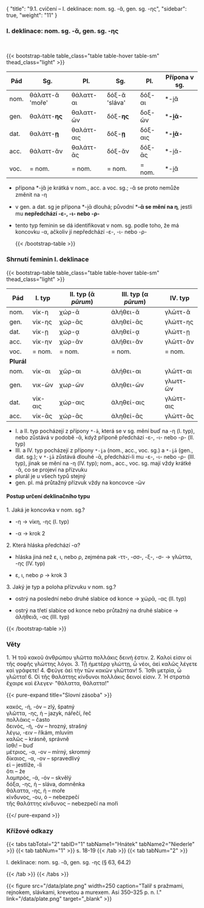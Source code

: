 {
"title": "9.1. cvičení – I. deklinace: nom. sg. -ᾰ, gen. sg. -ης",
    "sidebar": true,
    "weight": "11"
}

### I. deklinace: nom. sg. -ᾰ, gen. sg. -ης

</br>

{{< bootstrap-table table_class="table table-hover table-sm" thead_class="light" >}}

| Pád  | Sg.             | Pl.        | Sg.           | Pl.     | Přípona v sg. |
| ---- | --------------- | ---------- | ------------- | ------- | ------------- |
| nom. | θάλαττ-ᾰ 'moře' | θάλαττ-αι  | δόξ-ᾰ 'sláva' | δόξ-αι  | *-i̯ᾰ         |
| gen. | θαλάττ-**ης**   | θαλαττ-ῶν  | δόξ-**ης**    | δοξ-ῶν  | ***-i̯ᾱ-**    |
| dat. | θαλάττ-**ῃ**    | θαλάττ-αις | δόξ-**ῃ**     | δόξ-αις | ***-i̯ᾱ-**    |
| acc. | θάλαττ-ᾰν       | θαλάττ-ᾱς  | δόξ-ᾰν        | δόξ-ᾱς  | *-i̯ᾰ-        |
| voc. | = nom.          | = nom.     | = nom.        | = nom.  | *-i̯ᾰ         |

- přípona *-i̯ᾰ je krátká v nom., acc. a voc. sg.; -ᾰ se proto nemůže změnit na -η

- v gen. a dat. sg je přípona *-i̯ᾱ dlouhá; původní ***-ᾱ se mění na η**, jestli mu **nepředchází -ε-, -ι- nebo -ρ-** 

- tento typ feminin se dá identifikovat v nom. sg. podle toho, že má koncovku -α, ačkoliv jí nepředchází -ε-, -ι- nebo -ρ- 
  
  {{< /bootstrap-table >}}

### Shrnutí feminin I. deklinace

{{< bootstrap-table table_class="table table-hover table-sm" thead_class="light" >}}

| Pád        | I. typ  | II. typ (ᾱ *pūrum*) | III. typ (α *pūrum*) | IV. typ   |
| ---------- | ------- | ------------------- | -------------------- | --------- |
| nom.       | νίκ-η   | χώρ-ᾱ               | ἀλήθει-ᾰ             | γλῶττ-ᾰ   |
| gen.       | νίκ-ης  | χώρ-ᾱς              | ἀληθεί-ᾱς            | γλώττ-ης  |
| dat.       | νίκ-ῃ   | χώρ-ᾳ               | ἀληθεί-ᾳ             | γλώττ-ῃ   |
| acc.       | νίκ-ην  | χώρ-ᾱν              | ἀλήθει-ᾰν            | γλῶττ-ᾰν  |
| voc.       | = nom.  | = nom.              | = nom.               | = nom.    |
| **Plurál** |         |                     |                      |           |
| nom.       | νίκ-αι  | χῶρ-αι              | ἀλήθει-αι            | γλῶττ-αι  |
| gen.       | νικ-ῶν  | χωρ-ῶν              | ἀληθει-ῶν            | γλωττ-ῶν  |
| dat.       | νίκ-αις | χώρ-αις             | ἀληθεί-αις           | γλώττ-αις |
| acc.       | νίκ-ᾱς  | χώρ-ᾱς              | ἀληθεί-ᾱς            | γλώττ-ᾱς  |

- I. a II. typ pocházejí z přípony `*-ā`, která se v sg. mění buď na -η (I. typ), nebo zůstává v podobě -ᾱ, když příponě předchází -ε-, -ι- nebo -ρ- (II. typ)
- III. a IV. typ pocházejí z přípony `*-i̯a` (nom., acc., voc. sg.) a `*-i̯ā` (gen., dat. sg.); v `*-i̯ā` zůstává dlouhé -ᾱ, předchází-li mu -ε-, -ι- nebo -ρ- (III. typ), jinak se mění na -η (IV. typ); nom., acc., voc. sg. mají vždy krátké -ᾰ, co se projeví na přízvuku
- plurál je u všech typů stejný
- gen. pl. má průtažný přízvuk vždy na koncovce -ῶν

#### Postup určení deklinačního typu

1\. Jaká je koncovka v nom. sg.?

- -η → νίκη, -ης (I. typ) 

- -α → krok 2

2\. Která hláska předchází -α? 

- hláska jiná než ε, ι, nebo ρ, zejména pak -ττ-, -σσ-, -ξ-, -σ- → γλῶττα, -ης (IV. typ) 

- ε, ι, nebo ρ → krok 3

3\. Jaký je typ a poloha přízvuku v nom. sg.?

- ostrý na poslední nebo druhé slabice od konce → χώρᾱ, -ας (II. typ)

- ostrý na třetí slabice od konce nebo průtažný na druhé slabice → ἀλήθειᾰ, -ας (III. typ)

{{< /bootstrap-table >}}

### Věty

1\. Ἡ τοῦ κακοῦ ἀνθρώπου γλῶττα πολλάκις δεινή ἐστιν. 2. Καλοὶ εἰσιν οἱ τῆς σοφῆς γλώττης λόγοι. 3. Τῇ ἡμετέρᾳ γλώττῃ, ὦ νέοι, ἀεὶ καλῶς λέγετε καὶ γράφετε! 4. Φεῦγε ἀεὶ τὴν τῶν κακῶν γλῶτταν! 5. Ἴσθι μετρία, ὦ γλῶττα! 6. Οἱ τῆς θαλάττης κίνδυνοι πολλάκις δεινοί εἰσιν. 7. Ἡ στρατιὰ ἔχαιρε καὶ ἔλεγεν· "θάλαττα, θάλαττα!"

{{< pure-expand title="Slovní zásoba" >}}      

κακός, -ή, -όν – zlý, špatný          
γλῶττα, -ης, ἡ – jazyk, nářečí, řeč  
πολλάκις – často   
δεινός, -ή, -όν – hrozný, strašný  
λέγω, -ειν  – říkám, mluvím  
καλῶς – krásně, správně   
ἴσθι! – buď       
μέτριος, -α, -ον – mírný, skromný  
δίκαιος, -α, -ον – spravedlivý  
εἰ – jestliže, -li  
ὅτι – že  
λαμπρός, -ά, -όν – skvělý      
δόξα, -ης, ἡ – sláva, domněnka  
θάλαττα, -ης, ἡ – moře      
κίνδυνος, -ου, ὁ – nebezpečí      
τῆς θαλάττης κίνδυνος – nebezpečí na moři        

{{</ pure-expand >}}

### Křížové odkazy

{{< tabs tabTotal="2" tabID="1" tabName1="Hnátek" tabName2="Niederle" >}}
{{< tab tabNum="1" >}}
s. 18-19
{{< /tab >}}
{{< tab tabNum="2" >}}

I. deklinace: nom. sg. -ᾰ, gen. sg. -ης (§ 63, 64.2)

{{< /tab >}}
{{< /tabs >}}

{{< figure src="/data/plate.png" width=250 caption="Talíř s pražmami, rejnokem, slávkami, krevetou a murexem. Asi 350–325 p. n. l." link="/data/plate.png" target=”_blank” >}}